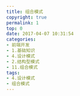 ```yaml
---
title: 组合模式
copyright: true
permalink: 1
top: 0
date: 2017-04-07 10:31:54
categories:
- 前端开发
- 1.基础知识
- 4.设计模式
- 2.结构型模式
- 11.组合模式
tags:
- 4.设计模式
- 组合模式
---
```

